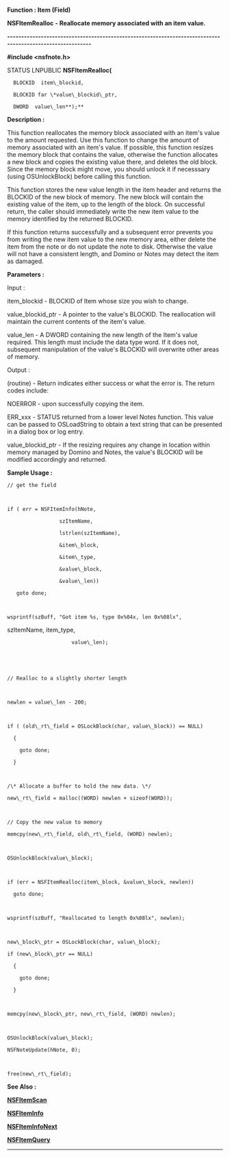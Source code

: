 




<!--
 /\* Font Definitions \*/
 @font-face
 {font-family:Courier;
 panose-1:2 7 4 9 2 2 5 2 4 4;}
@font-face
 {font-family:"Tms Rmn";
 panose-1:2 2 6 3 4 5 5 2 3 4;}
@font-face
 {font-family:Helv;
 panose-1:2 11 6 4 2 2 2 3 2 4;}
@font-face
 {font-family:"Cambria Math";
 panose-1:2 4 5 3 5 4 6 3 2 4;}
 /\* Style Definitions \*/
 p.MsoNormal, li.MsoNormal, div.MsoNormal
 {margin-top:0cm;
 margin-right:0cm;
 margin-bottom:8.0pt;
 margin-left:0cm;
 line-height:107%;
 font-size:11.0pt;
 font-family:"Calibri",sans-serif;}
.MsoChpDefault
 {font-size:11.0pt;}
.MsoPapDefault
 {margin-bottom:8.0pt;
 line-height:107%;}
 /\* Page Definitions \*/
 @page WordSection1
 {size:612.0pt 792.0pt;
 margin:72.0pt 72.0pt 72.0pt 72.0pt;}
div.WordSection1
 {page:WordSection1;}
-->




 


**Function : Item (Field)**



**NSFItemRealloc** **-
Reallocate memory associated with an item value.**


**----------------------------------------------------------------------------------------------------------**



**#include <nsfnote.h>**



STATUS
LNPUBLIC **NSFItemRealloc(**  

      BLOCKID  item\_blockid,  

      BLOCKID far \*value\_blockid\_ptr,  

      DWORD  value\_len**);**



**Description :**



This
function reallocates the memory block associated with an item's value to the
amount requested. Use this function to change the amount of memory associated
with an item's value. If possible, this function resizes the memory block that
contains the value, otherwise the function allocates a new block and copies the
existing value there, and deletes the old block. Since the memory block might
move, you should unlock it if necesssary (using OSUnlockBlock) before calling
this function.  

  

This function stores the new value length in the item header and returns the
BLOCKID of the new block of memory.  The new block will contain the existing
value of the item, up to the length of the block.  On successful return,  the
caller should immediately write the new item value to the memory identified by
the returned BLOCKID.  

  

If this function returns successfully and a subsequent error prevents you from
writing the new item value to the new memory area, either delete the item from
the note or do not update the note to disk. Otherwise the value will not have a
consistent length, and Domino or Notes may detect the item as damaged.


 


**Parameters :**



Input :  

item\_blockid  -  BLOCKID of Item whose size you wish to change.  

  

value\_blockid\_ptr  -  A pointer to the value's BLOCKID.  The reallocation will
maintain the current contents of the item's value.   

  

value\_len  -  A DWORD containing the new length of the Item's value required. 
This length must include the  data type word.  If it does not, subsequent
manipulation of the value's BLOCKID will overwrite other areas of memory.  

  




Output :  

(routine)  -  Return indicates either success or what the error is. The return
codes include:   

  

NOERROR - upon successfully copying the item.  

  

ERR\_xxx - STATUS returned from a lower level Notes function.  This value can be
passed to OSLoadString to obtain a text string that can be presented in a
dialog box or log entry.  

  

  

value\_blockid\_ptr  -   If the resizing requires any change in location within
memory managed by Domino and Notes,  the value's BLOCKID will be modified
accordingly and returned.  

  




 **Sample Usage :**


    // get the field  

  

    if ( err = NSFItemInfo(hNote,  

                     szItemName,  

                     lstrlen(szItemName),  

                     &item\_block,  

                     &item\_type,  

                     &value\_block,  

                     &value\_len))  

       goto done;  

  

    wsprintf(szBuff, "Got item %s, type 0x%04x, len 0x%08lx",
szItemName, item\_type,                          

                         value\_len);  

  

  

    // Realloc to a slightly shorter length  

  

    newlen = value\_len - 200;  

  

    if ( (old\_rt\_field = OSLockBlock(char, value\_block)) == NULL)  

      {  

        goto done;  

      }   

      

    /\* Allocate a buffer to hold the new data. \*/  

    new\_rt\_field = malloc((WORD) newlen + sizeof(WORD));  

  

    // Copy the new value to memory   

    memcpy(new\_rt\_field, old\_rt\_field, (WORD) newlen);  

  

    OSUnlockBlock(value\_block);  

  

    if (err = NSFItemRealloc(item\_block, &value\_block, newlen))  

      goto done;  

  

    wsprintf(szBuff, "Reallocated to length 0x%08lx", newlen);  

      

    new\_block\_ptr = OSLockBlock(char, value\_block);  

    if (new\_block\_ptr == NULL)  

      {  

        goto done;  

      }   

  

    memcpy(new\_block\_ptr, new\_rt\_field, (WORD) newlen);  

      

    OSUnlockBlock(value\_block);  

    NSFNoteUpdate(hNote, 0);  

      

    free(new\_rt\_field);  

    


 **See Also :**


**[NSFItemScan](NSFItemScan.md)**


**[NSFItemInfo](NSFItemInfo.md)**


**[NSFItemInfoNext](NSFItemInfoNext.md)**


**[NSFItemQuery](NSFItemQuery.md)**



----------------------------------------------------------------------------------------------------------


 





